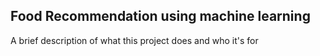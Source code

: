 
## Food Recommendation using machine learning

A brief description of what this project does and who it's for

